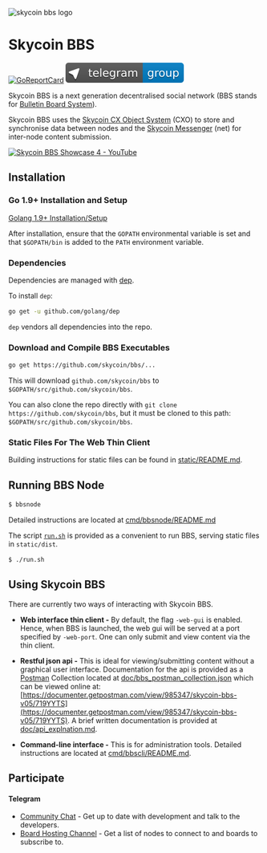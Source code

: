 ![skycoin bbs logo](https://user-images.githubusercontent.com/26845312/32426755-274b72b0-c282-11e7-989f-dc8870f4635e.png)

# Skycoin BBS

[![GoReportCard](https://goreportcard.com/badge/skycoin/bbs)](https://goreportcard.com/report/skycoin/bbs)
[![Telegram group link](telegram-group.svg)](https://t.me/skycoinbbs)

Skycoin BBS is a next generation decentralised social network (BBS stands for [Bulletin Board System](https://en.wikipedia.org/wiki/Bulletin_board_system)).

Skycoin BBS uses the [Skycoin CX Object System](https://github.com/skycoin/cxo) (CXO) to store and synchronise data between nodes and the [Skycoin Messenger](https://github.com/skycoin/net) (net) for inter-node content submission.

[![Skycoin BBS Showcase 4 - YouTube](https://i.ytimg.com/vi/6ZqwgefYauU/0.jpg)](https://youtu.be/6ZqwgefYauU)

## Installation

### Go 1.9+ Installation and Setup

[Golang 1.9+ Installation/Setup](https://github.com/skycoin/skycoin/blob/develop/Installation.md)

After installation, ensure that the `GOPATH` environmental variable is set and that `$GOPATH/bin` is added to the `PATH` environment variable.

### Dependencies

Dependencies are managed with [dep](https://github.com/golang/dep).

To install `dep`:

```sh
go get -u github.com/golang/dep
```

`dep` vendors all dependencies into the repo.

### Download and Compile BBS Executables

```sh
go get https://github.com/skycoin/bbs/...
```

This will download `github.com/skycoin/bbs` to `$GOPATH/src/github.com/skycoin/bbs`.

You can also clone the repo directly with `git clone https://github.com/skycoin/bbs`,
but it must be cloned to this path: `$GOPATH/src/github.com/skycoin/bbs`.

### Static Files For The Web Thin Client

Building instructions for static files can be found in [static/README.md](./static/README.md).

## Running BBS Node

```bash
$ bbsnode
```

Detailed instructions are located at [cmd/bbsnode/README.md](./cmd/bbsnode/README.md)

The script [`run.sh`](./run.sh) is provided as a convenient to run BBS, serving static files in `static/dist`.

```bash
$ ./run.sh
```

## Using Skycoin BBS

There are currently two ways of interacting with Skycoin BBS.
* **Web interface thin client -** By default, the flag `-web-gui` is enabled. Hence, when BBS is launched, the web gui will be served at a port specified by `-web-port`. One can only submit and view content via the thin client.

* **Restful json api -** This is ideal for viewing/submitting content without a graphical user interface. Documentation for the api is provided as a [Postman](https://www.getpostman.com/) Collection located at [doc/bbs_postman_collection.json](./doc/bbs_postman_collection.json) which can be viewed online at: [https://documenter.getpostman.com/view/985347/skycoin-bbs-v05/719YYTS](https://documenter.getpostman.com/view/985347/skycoin-bbs-v05/719YYTS). A brief written documentation is provided at [doc/api_explnation.md](./doc/api_explanantion.md).

* **Command-line interface -** This is for administration tools. Detailed instructions are located at [cmd/bbscli/README.md](./cmd/bbscli/README.md).

## Participate

#### Telegram

* [Community Chat](https://t.me/skycoinbbs) - Get up to date with development and talk to the developers.
* [Board Hosting Channel](https://t.me/skycoinbbshosting) - Get a list of nodes to connect to and boards to subscribe to.
